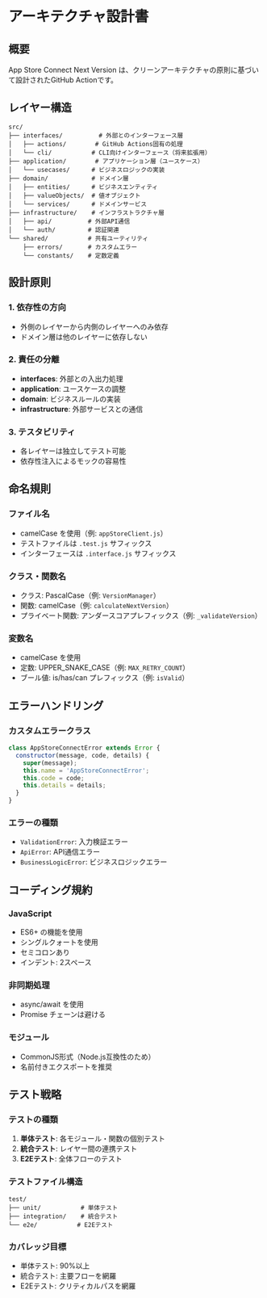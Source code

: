 # アーキテクチャ設計書

## 概要

App Store Connect Next Version は、クリーンアーキテクチャの原則に基づいて設計されたGitHub Actionです。

## レイヤー構造

```
src/
├── interfaces/          # 外部とのインターフェース層
│   ├── actions/        # GitHub Actions固有の処理
│   └── cli/           # CLI向けインターフェース（将来拡張用）
├── application/        # アプリケーション層（ユースケース）
│   └── usecases/      # ビジネスロジックの実装
├── domain/            # ドメイン層
│   ├── entities/      # ビジネスエンティティ
│   ├── valueObjects/  # 値オブジェクト
│   └── services/      # ドメインサービス
├── infrastructure/    # インフラストラクチャ層
│   ├── api/          # 外部API通信
│   └── auth/         # 認証関連
└── shared/           # 共有ユーティリティ
    ├── errors/       # カスタムエラー
    └── constants/    # 定数定義
```

## 設計原則

### 1. 依存性の方向
- 外側のレイヤーから内側のレイヤーへのみ依存
- ドメイン層は他のレイヤーに依存しない

### 2. 責任の分離
- **interfaces**: 外部との入出力処理
- **application**: ユースケースの調整
- **domain**: ビジネスルールの実装
- **infrastructure**: 外部サービスとの通信

### 3. テスタビリティ
- 各レイヤーは独立してテスト可能
- 依存性注入によるモックの容易性

## 命名規則

### ファイル名
- camelCase を使用（例: `appStoreClient.js`）
- テストファイルは `.test.js` サフィックス
- インターフェースは `.interface.js` サフィックス

### クラス・関数名
- クラス: PascalCase（例: `VersionManager`）
- 関数: camelCase（例: `calculateNextVersion`）
- プライベート関数: アンダースコアプレフィックス（例: `_validateVersion`）

### 変数名
- camelCase を使用
- 定数: UPPER_SNAKE_CASE（例: `MAX_RETRY_COUNT`）
- ブール値: is/has/can プレフィックス（例: `isValid`）

## エラーハンドリング

### カスタムエラークラス
```javascript
class AppStoreConnectError extends Error {
  constructor(message, code, details) {
    super(message);
    this.name = 'AppStoreConnectError';
    this.code = code;
    this.details = details;
  }
}
```

### エラーの種類
- `ValidationError`: 入力検証エラー
- `ApiError`: API通信エラー
- `BusinessLogicError`: ビジネスロジックエラー

## コーディング規約

### JavaScript
- ES6+ の機能を使用
- シングルクォートを使用
- セミコロンあり
- インデント: 2スペース

### 非同期処理
- async/await を使用
- Promise チェーンは避ける

### モジュール
- CommonJS形式（Node.js互換性のため）
- 名前付きエクスポートを推奨

## テスト戦略

### テストの種類
1. **単体テスト**: 各モジュール・関数の個別テスト
2. **統合テスト**: レイヤー間の連携テスト
3. **E2Eテスト**: 全体フローのテスト

### テストファイル構造
```
test/
├── unit/           # 単体テスト
├── integration/    # 統合テスト
└── e2e/           # E2Eテスト
```

### カバレッジ目標
- 単体テスト: 90%以上
- 統合テスト: 主要フローを網羅
- E2Eテスト: クリティカルパスを網羅